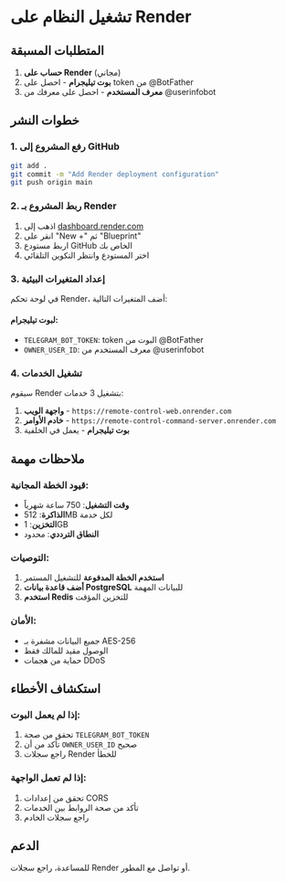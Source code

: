 # تشغيل النظام على Render

## المتطلبات المسبقة

1. **حساب على Render** (مجاني)
2. **بوت تيليجرام** - احصل على token من @BotFather
3. **معرف المستخدم** - احصل على معرفك من @userinfobot

## خطوات النشر

### 1. رفع المشروع إلى GitHub
```bash
git add .
git commit -m "Add Render deployment configuration"
git push origin main
```

### 2. ربط المشروع بـ Render
1. اذهب إلى [dashboard.render.com](https://dashboard.render.com)
2. انقر على "New +" ثم "Blueprint"
3. اربط مستودع GitHub الخاص بك
4. اختر المستودع وانتظر التكوين التلقائي

### 3. إعداد المتغيرات البيئية
في لوحة تحكم Render، أضف المتغيرات التالية:

#### لبوت تيليجرام:
- `TELEGRAM_BOT_TOKEN`: token البوت من @BotFather
- `OWNER_USER_ID`: معرف المستخدم من @userinfobot

### 4. تشغيل الخدمات
سيقوم Render بتشغيل 3 خدمات:

1. **واجهة الويب** - `https://remote-control-web.onrender.com`
2. **خادم الأوامر** - `https://remote-control-command-server.onrender.com`
3. **بوت تيليجرام** - يعمل في الخلفية

## ملاحظات مهمة

### قيود الخطة المجانية:
- **وقت التشغيل**: 750 ساعة شهرياً
- **الذاكرة**: 512MB لكل خدمة
- **التخزين**: 1GB
- **النطاق الترددي**: محدود

### التوصيات:
1. **استخدم الخطة المدفوعة** للتشغيل المستمر
2. **أضف قاعدة بيانات PostgreSQL** للبيانات المهمة
3. **استخدم Redis** للتخزين المؤقت

### الأمان:
- جميع البيانات مشفرة بـ AES-256
- الوصول مقيد للمالك فقط
- حماية من هجمات DDoS

## استكشاف الأخطاء

### إذا لم يعمل البوت:
1. تحقق من صحة `TELEGRAM_BOT_TOKEN`
2. تأكد من أن `OWNER_USER_ID` صحيح
3. راجع سجلات Render للخطأ

### إذا لم تعمل الواجهة:
1. تحقق من إعدادات CORS
2. تأكد من صحة الروابط بين الخدمات
3. راجع سجلات الخادم

## الدعم
للمساعدة، راجع سجلات Render أو تواصل مع المطور.